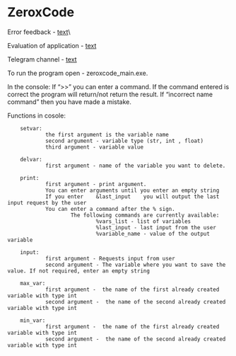 # ZeroxCode
Error feedback - [text](https://forms.gle/x1yTLedLwUqUezuZ7)\

Evaluation of application - [text](https://forms.gle/7mwg8rYfstwtAniG6)

Telegram channel - [text](https://t.me/+kLy8wjlzI7xlOWM6)


To run the program open - zeroxcode_main.exe.

In the console:
If “>>” you can enter a command. If the command entered is correct the program will return/not return the result. If “incorrect name command” then you have made a mistake.

Functions in cosole:

        setvar:
                the first argument is the variable name
                second argument - variable type (str, int , float)
                third argument - variable value

        delvar:
                first argument - name of the variable you want to delete.
    
        print:
                first argument - print argument.
                You can enter arguments until you enter an empty string
                If you enter    &last_input    you will output the last input request by the user
                You can enter a command after the % sign.
                        The following commands are currently available:
                                %vars_list - list of variables
                                %last_input - last input from the user
                                %variable_name - value of the output variable

        input:
                first argument - Requests input from user
                second argument - The variable where you want to save the value. If not required, enter an empty string

        max_var:
                first argument -  the name of the first already created variable with type int
                second argument -  the name of the second already created variable with type int
        
        min_var:
                first argument -  the name of the first already created variable with type int
                second argument -  the name of the second already created variable with type int